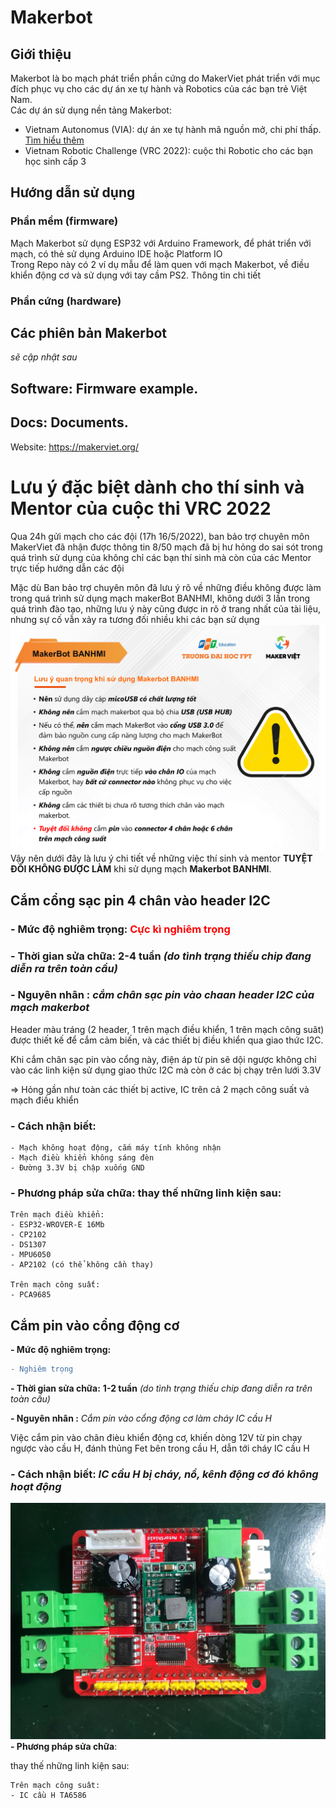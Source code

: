 # Makerbot 

## Giới thiệu
Makerbot là bo mạch phát triển phần cứng do MakerViet phát triển với mục đích phục vụ cho các dự án xe tự hành và Robotics của các bạn trẻ Việt Nam.\
Các dự án sử dụng nền tảng Makerbot:
- Vietnam Autonomus (VIA): dự án xe tự hành mã nguồn mở, chi phí thấp. [Tìm hiểu thêm](https://github.com/makerhanoi/via-course-makerbot)
- Vietnam Robotic Challenge (VRC 2022): cuộc thi Robotic cho các bạn học sinh cấp 3
## Hướng dẫn sử dụng
### Phần mềm (firmware)
Mạch Makerbot sử dụng ESP32 với Arduino Framework, để phát triển với mạch, có thẻ sử dụng Arduino IDE hoặc Platform IO \
Trong Repo này có 2 ví dụ mẫu để làm quen với mạch Makerbot, về điều khiển động cơ và sử dụng với tay cầm PS2. Thông tin chi tiết 
### Phần cứng (hardware)
## Các phiên bản Makerbot
_sẽ cập nhật sau_

## Software: Firmware example.
## Docs: Documents.
Website: https://makerviet.org/
# Lưu ý đặc biệt dành cho thí sinh và Mentor của  cuộc thi VRC 2022
Qua 24h gửi mạch cho các đội (17h 16/5/2022), ban bảo trợ chuyên môn MakerViet đã nhận được thông tin 8/50 mạch đã bị hư hỏng do sai sót trong quá trình sử dụng của không chỉ các bạn thí sinh mà còn của các Mentor trực tiếp hướng dẫn các đội

Mặc dù Ban bảo trợ chuyên môn đã lưu ý rõ về những điều không được làm trong quá trình sử dụng mạch makerBot BANHMI, không dưới 3 lần trong quá trình đào tạo, những lưu ý này cũng được in rõ ở trang nhất của tài liệu, nhưng sự cố vẫn xảy ra tương đối nhiều khi các bạn sử dụng
![](/images/u_should_have_read.png)
Vậy nên dưới đây là lưu ý chi tiết về những việc thí sinh và mentor **TUYỆT ĐỐI KHÔNG ĐƯỢC LÀM** khi sử dụng mạch **Makerbot BANHMI**.

## Cắm cổng sạc pin 4 chân vào header I2C
### **- Mức độ nghiêm trọng:** <span style="color:red">**Cực kì nghiêm trọng** </span>
### **- Thời gian sửa chữa:** **2-4 tuần**  _(do tình trạng thiếu chip đang diễn ra trên toàn cầu)_ 
### **- Nguyên nhân :** **_cắm chân sạc pin vào chaan header I2C của mạch makerbot_** 

Header màu tráng (2 header, 1 trên mạch điều khiển, 1 trên mạch công suât) được thiết kế để cắm cảm biến, và các thiết bị điều khiển qua giao thức I2C.
    

Khi cắm chân sạc pin vào cổng này, điện áp từ pin sẽ dội ngược không chỉ vào các linh kiện sử dụng giao thức I2C mà còn ở các bị chạy trên lưới 3.3V

=> Hỏng gần như toàn các thiết bị active, IC trên cả 2 mạch công suất và mạch điều khiển

### **- Cách nhận biết:** 
    - Mạch không hoạt động, cắm máy tính không nhận
    - Mạch điều khiển không sáng đèn 
    - Đường 3.3V bị chập xuống GND

### **- Phương pháp sửa chữa:** thay thế những linh kiện sau:
    Trên mạch điều khiển: 
    - ESP32-WROVER-E 16Mb
    - CP2102
    - DS1307
    - MPU6050
    - AP2102 (có thể không cần thay)

    Trên mạch công suất:
    - PCA9685

## Cắm pin vào cổng động cơ
 **- Mức độ nghiêm trọng:** 
 
 ```diff
- Nghiêm trọng
```
 <!-- <span style="color:red">**Nghiêm trọng** </span> -->

 **- Thời gian sửa chữa:** **1-2 tuần**  _(do tình trạng thiếu chip đang diễn ra trên toàn cầu)_ 

 **- Nguyên nhân :** _Cắm pin vào cổng động cơ làm cháy IC cầu H_

Việc cắm pin vào chân đièu khiển động cơ, khiến dòng 12V từ pin chạy ngược vào cầu H, đánh thủng Fet bên trong cầu H, dẫn tới cháy IC cầu H

### **- Cách nhận biết:** _IC cầu H bị cháy, nổ, kênh động cơ đó không hoạt động_
![](/images/repair1.jpg)
 **- Phương pháp sửa chữa**: 
 
 thay thế những linh kiện sau: 


    Trên mạch công suât: 
    - IC cầu H TA6586


<!-- **Note this design should not be used as refrence since it's still under active development and testing process**
Makerbot is an open-source hardware platform focus on robotics and self-driving vehicle featuring WiFI, BLE, 9 DOF IMU, CAN, RS485, upto 6 Servos and 4 DC motors drive


[![Makerbot  Images1](pics/img1.jpg)](pics/img1.jpg)
[![Makerbot  Images2](pics/img2.jpg)](pics/img2.jpg)
[![Makerbot  Images3](pics/motorshield_v2.jpg)](pics/motorshield_v2.jpg)

## Hardware: PCB and 3D design files.
### Specs:
- ESP32-WROVER-IE(16MB)
- MPU-9250,9 DOF IMU
- SN65HVD230 CAN transceiver 
- MAX3485
- PCA9685 16 channel PWM driver
- DRV8841 H-Bridge
- DS3231MZ+ RTC
### Known issues
- WiFI signal strength issue 
- Pull up resistor on IO2 causing ESP32 cannot reset properly , Do not populate R15
- Rs485 issue
- cannot read magnetometer MPU9250
- Motorshield power issue
### Todos:
- Redesign motorshield 
- Add pins name to Silkscreen
- Fix known issues in next revision -->


